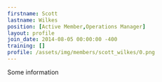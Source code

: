 ```yaml
---
firstname: Scott
lastname: Wilkes
position: [Active Member,Operations Manager]
layout: profile
join_date: 2014-08-05 00:00:00 -400
training: []
profile: /assets/img/members/scott_wilkes/0.png
---
```

Some information